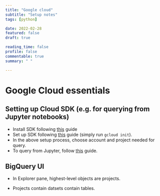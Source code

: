 ```yaml
---
title: "Google cloud"
subtitle: "Setup notes"
tags: [python]

date: 2022-02-28
featured: false
draft: true

reading_time: false
profile: false
commentable: true
summary: " "

---
```


# Google Cloud essentials


## Setting up Cloud SDK (e.g. for querying from Jupyter notebooks)

- Install SDK following [this](https://cloud.google.com/sdk/docs/install) guide
- Set up SDK following [this](https://cloud.google.com/sdk/docs/initializing)
  guide (simply run `gcloud init`).
- In the above setup process, choose account and project needed for query.
- To query from Jupyter, follow
  [this](https://cloud.google.com/bigquery/docs/visualize-jupyter) guide.



## BigQuery UI

- In Explorer pane, highest-level objects are projects.

- Projects contain datsets contain tables.

